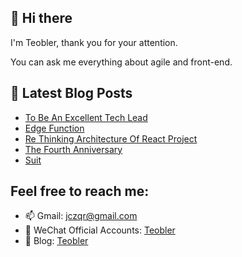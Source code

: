 ## 👋 Hi there

I'm Teobler, thank you for your attention.

You can ask me everything about agile and front-end.

## 📕 Latest Blog Posts
<!-- BLOG-POST-LIST:START -->
- [To Be An Excellent Tech Lead](https://teobler.com/posts/20221209-to-be-an-excellent-tech-lead)
- [Edge Function](https://teobler.com/posts/20221128-edge-function)
- [Re Thinking Architecture Of React Project](https://teobler.com/posts/20220920-re-thinking-architecture-of-react-project)
- [The Fourth Anniversary](https://teobler.com/posts/20220713-the-fourth-anniversary)
- [Suit](https://teobler.com/posts/20220606-suit)
<!-- BLOG-POST-LIST:END -->

## Feel free to reach me:

- 📫 Gmail: jczqr@gmail.com
- 💬 WeChat Official Accounts: [Teobler](https://teobler.com/shanyuan.jpeg)
- 🔭 Blog: [Teobler](https://teobler.com)
